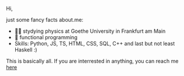 Hi, 

just some fancy facts about.me:

- 👨‍🎓 stydying physics at Goethe University in Frankfurt am Main
- 💖 functional programming
- Skills: Python, JS, TS, HTML, CSS, SQL, C++ and last but not least Haskell :)

This is basically all. If you are interrested in anything, you can reach me [here](mailto:keiwanjamaly@gmail.com)
